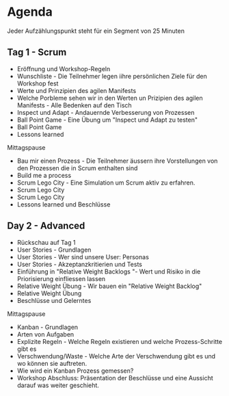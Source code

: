 # Agenda 

Jeder Aufzählungspunkt steht für ein Segment von 25 Minuten

## Tag 1 - Scrum

* Eröffnung und Workshop-Regeln
* Wunschliste - Die Teilnehmer legen iihre persönlichen Ziele für den Workshop fest
* Werte und Prinzipien des agilen Manifests
* Welche Porbleme sehen wir in den Werten un Prizipien des agilen Manifests - Alle Bedenken auf den Tisch
* Inspect und Adapt - Andauernde Verbesserung von Prozessen
* Ball Point Game - Eine Übung um "Inspect und Adapt zu testen"
* Ball Point Game
* Lessons learned

Mittagspause

* Bau mir einen Prozess - Die Teilnehmer äussern ihre Vorstellungen von den Prozessen die in Scrum enthalten sind 
* Build me a process
* Scrum Lego City - Eine Simulation um Scrum aktiv zu erfahren. 
* Scrum Lego City
* Scrum Lego City
* Lessons learned und Beschlüsse

## Day 2 - Advanced

* Rückschau auf Tag 1
* User Stories - Grundlagen  
* User Stories - Wer sind unsere User: Personas
* User Stories - Akzeptanzkritierien und Tests
* Einführung in "Relative Weight Backlogs "- Wert und Risiko in die Priorisierung einfliessen lassen
* Relative Weight Übung - Wir bauen ein "Relative Weight Backlog"
* Relative Weight Übung
* Beschlüsse und Gelerntes

Mittagspause

* Kanban - Grundlagen 
* Arten von Aufgaben
* Explizite Regeln - Welche Regeln existieren und welche Prozess-Schritte gibt es
* Verschwendung/Waste - Welche Arte der Verschwendung gibt es und wo können sie auftreten. 
* Wie wird ein Kanban Prozess gemessen? 
* Workshop Abschluss: Präsentation der Beschlüsse und eine Aussicht darauf was weiter geschieht. 

